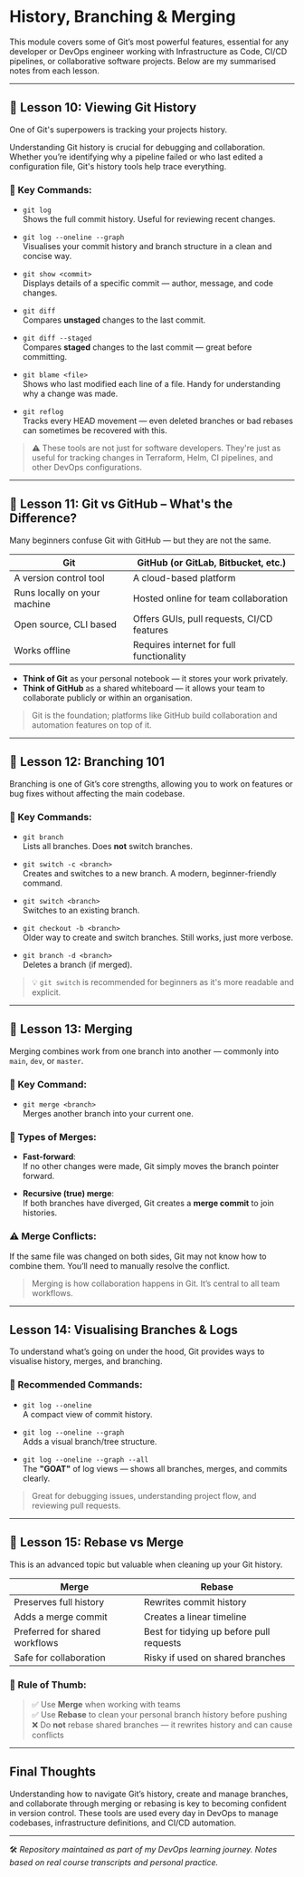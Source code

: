# History, Branching & Merging  


This module covers some of Git’s most powerful features, essential for any developer or DevOps engineer working with Infrastructure as Code, CI/CD pipelines, or collaborative software projects. Below are my summarised notes from each lesson.

---

## 🧠 Lesson 10: Viewing Git History

One of Git's superpowers is tracking your projects history.

Understanding Git history is crucial for debugging and collaboration. Whether you’re identifying why a pipeline failed or who last edited a configuration file, Git's history tools help trace everything.

### 🔧 Key Commands:
- `git log`  
  Shows the full commit history. Useful for reviewing recent changes.

- `git log --oneline --graph`  
  Visualises your commit history and branch structure in a clean and concise way.

- `git show <commit>`  
  Displays details of a specific commit — author, message, and code changes.

- `git diff`  
  Compares **unstaged** changes to the last commit.

- `git diff --staged`  
  Compares **staged** changes to the last commit — great before committing.

- `git blame <file>`  
  Shows who last modified each line of a file. Handy for understanding why a change was made.

- `git reflog`  
  Tracks every HEAD movement — even deleted branches or bad rebases can sometimes be recovered with this.

> ⚠️ These tools are not just for software developers. They're just as useful for tracking changes in Terraform, Helm, CI pipelines, and other DevOps configurations.

---

## 🔄 Lesson 11: Git vs GitHub – What's the Difference?

Many beginners confuse Git with GitHub — but they are not the same.

| Git                             | GitHub (or GitLab, Bitbucket, etc.)               |
|----------------------------------|---------------------------------------------------|
| A version control tool           | A cloud-based platform                            |
| Runs locally on your machine     | Hosted online for team collaboration              |
| Open source, CLI based           | Offers GUIs, pull requests, CI/CD features        |
| Works offline                    | Requires internet for full functionality          |

- **Think of Git** as your personal notebook — it stores your work privately.
- **Think of GitHub** as a shared whiteboard — it allows your team to collaborate publicly or within an organisation.

> Git is the foundation; platforms like GitHub build collaboration and automation features on top of it.

---

## 🌱 Lesson 12: Branching 101

Branching is one of Git’s core strengths, allowing you to work on features or bug fixes without affecting the main codebase.

### 🔧 Key Commands:
- `git branch`  
  Lists all branches. Does **not** switch branches.

- `git switch -c <branch>`  
  Creates and switches to a new branch. A modern, beginner-friendly command.

- `git switch <branch>`  
  Switches to an existing branch.

- `git checkout -b <branch>`  
  Older way to create and switch branches. Still works, just more verbose.

- `git branch -d <branch>`  
  Deletes a branch (if merged).

> 💡 `git switch` is recommended for beginners as it's more readable and explicit.

---

## 🔀 Lesson 13: Merging

Merging combines work from one branch into another — commonly into `main`, `dev`, or `master`.

### 🔧 Key Command:
- `git merge <branch>`  
  Merges another branch into your current one.

### 🧩 Types of Merges:
- **Fast-forward**:  
  If no other changes were made, Git simply moves the branch pointer forward.

- **Recursive (true) merge**:  
  If both branches have diverged, Git creates a **merge commit** to join histories.

### ⚠️ Merge Conflicts:
If the same file was changed on both sides, Git may not know how to combine them. You’ll need to manually resolve the conflict.

> Merging is how collaboration happens in Git. It’s central to all team workflows.

---

## Lesson 14: Visualising Branches & Logs

To understand what’s going on under the hood, Git provides ways to visualise history, merges, and branching.

### 🔧 Recommended Commands:
- `git log --oneline`  
  A compact view of commit history.

- `git log --oneline --graph`  
  Adds a visual branch/tree structure.

- `git log --oneline --graph --all`  
  The **"GOAT"** of log views — shows all branches, merges, and commits clearly.

> Great for debugging issues, understanding project flow, and reviewing pull requests.

---

## 🔁 Lesson 15: Rebase vs Merge

This is an advanced topic but valuable when cleaning up your Git history.

| Merge                              | Rebase                                       |
|------------------------------------|----------------------------------------------|
| Preserves full history             | Rewrites commit history                      |
| Adds a merge commit                | Creates a linear timeline                    |
| Preferred for shared workflows     | Best for tidying up before pull requests     |
| Safe for collaboration             | Risky if used on shared branches             |

### 🚨 Rule of Thumb:
> ✅ Use **Merge** when working with teams  
> ✅ Use **Rebase** to clean your personal branch history before pushing  
> ❌ Do **not** rebase shared branches — it rewrites history and can cause conflicts

---

## Final Thoughts

Understanding how to navigate Git’s history, create and manage branches, and collaborate through merging or rebasing is key to becoming confident in version control. These tools are used every day in DevOps to manage codebases, infrastructure definitions, and CI/CD automation.

---

🛠 *Repository maintained as part of my DevOps learning journey. Notes based on real course transcripts and personal practice.*
